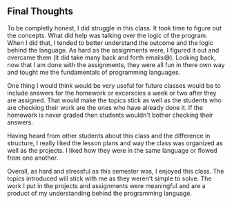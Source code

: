 ## Final Thoughts

  To be completly honest, I did struggle in this class. It took time to figure out the concepts. What did help was talking over the logic of the program. When I did that, I tended to better understand the outcome and the logic behind the language. As hard as the assignments were, I figured it out and overcame them (it did take many back and forth emails😅). Looking back, now that I am done with the assignments, they were all fun in there own way and tought me the fundamentals of programming languages. 
  
  One thing I would think would be very useful for future classes would be to include answers for the homework or excerscies a week or two after they are assigned. That would make the topics stick as well as the students who are checking their work are the ones who have already done it. If the homework is never graded then students wouldn't bother checking their answers. 
  
  Having heard from other students about this class and the difference in structure, I really liked the lesson plans and way the class was organized as well as the projects. I liked how they were in the same language or flowed from one another. 


Overall, as hard and stressful as this semester was, I enjoyed this class. The topics introduced will stick with me as they weren't simple to solve. The work I put in the projects and assignments were meaningful and are a product of my understanding behind the programming language. 
